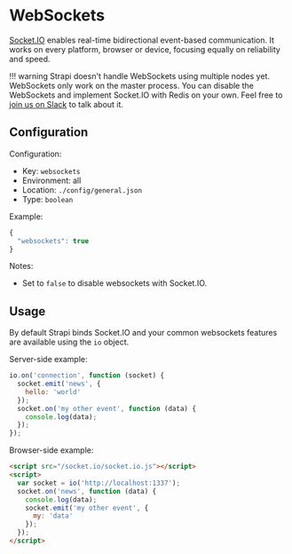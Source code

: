 # WebSockets

[Socket.IO](http://socket.io/) enables real-time bidirectional event-based communication. It works on every platform, browser or device, focusing equally on reliability and speed.

!!! warning
    Strapi doesn't handle WebSockets using multiple nodes yet. WebSockets only work on the master process. You can disable the WebSockets and implement Socket.IO with Redis on your own. Feel free to [join us on Slack](http://slack.strapi.io/) to talk about it.

## Configuration

Configuration:

- Key: `websockets`
- Environment: all
- Location: `./config/general.json`
- Type: `boolean`

Example:

```js
{
  "websockets": true
}
```

Notes:

- Set to `false` to disable websockets with Socket.IO.

## Usage

By default Strapi binds Socket.IO and your common websockets features are available using the `io` object.

Server-side example:

```js
io.on('connection', function (socket) {
  socket.emit('news', {
    hello: 'world'
  });
  socket.on('my other event', function (data) {
    console.log(data);
  });
});
```

Browser-side example:

```html
<script src="/socket.io/socket.io.js"></script>
<script>
  var socket = io('http://localhost:1337');
  socket.on('news', function (data) {
    console.log(data);
    socket.emit('my other event', {
      my: 'data'
    });
  });
</script>
```
